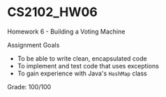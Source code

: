 # CS2102_HW06

Homework 6 - Building a Voting Machine

Assignment Goals
- To be able to write clean, encapsulated code
- To implement and test code that uses exceptions
- To gain experience with Java's `HashMap` class

Grade: 100/100
